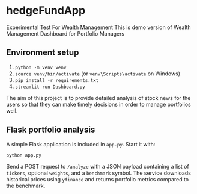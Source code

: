 # hedgeFundApp
Experimental Test For Wealth Management
This is demo version of Wealth Management Dashboard for Portfolio Managers

## Environment setup
1. `python -m venv venv`
2. `source venv/bin/activate` (or `venv\Scripts\activate` on Windows)
3. `pip install -r requirements.txt`
4. `streamlit run Dashboard.py`

The aim of this project is to provide detailed analysis of stock news for the users so that they can make timely decisions in order to manage portfolios well.

## Flask portfolio analysis
A simple Flask application is included in `app.py`. Start it with:

```bash
python app.py
```

Send a POST request to `/analyze` with a JSON payload containing a list of `tickers`, optional `weights`, and a `benchmark` symbol. The service downloads historical prices using `yfinance` and returns portfolio metrics compared to the benchmark.

